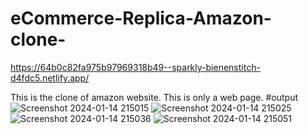 # eCommerce-Replica-Amazon-clone-
https://64b0c82fa975b97969318b49--sparkly-bienenstitch-d4fdc5.netlify.app/



This is the clone of amazon website.
This is only a web page.
#output
![Screenshot 2024-01-14 215015](https://github.com/12saswat/eCommerce-Replica-Amazon-clone-/assets/138807629/e63c6a85-4244-4fd2-bd53-bb810c17a552)
![Screenshot 2024-01-14 215025](https://github.com/12saswat/eCommerce-Replica-Amazon-clone-/assets/138807629/cd9118ef-4631-4cf2-83a5-213c356229ef)
![Screenshot 2024-01-14 215036](https://github.com/12saswat/eCommerce-Replica-Amazon-clone-/assets/138807629/b677cd41-80dc-4184-b9c2-bf42eb9890f1)
![Screenshot 2024-01-14 215051](https://github.com/12saswat/eCommerce-Replica-Amazon-clone-/assets/138807629/81d89401-c821-46ce-b5e2-3c1e7b9e4d90)
